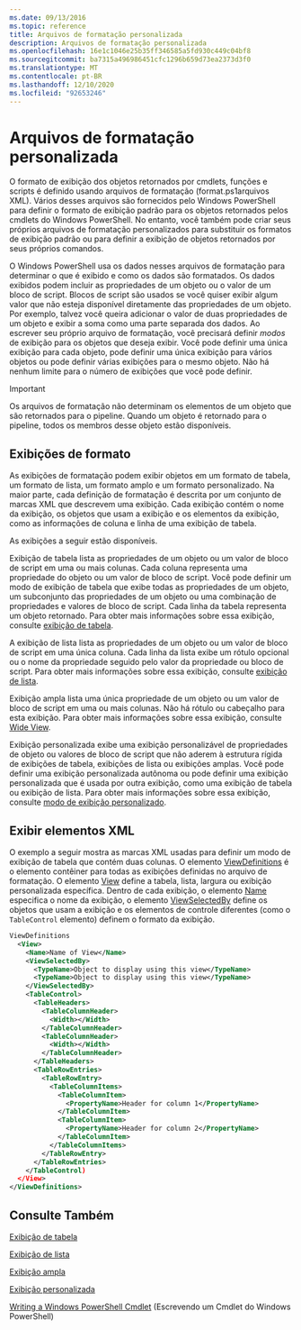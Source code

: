 ```yaml
---
ms.date: 09/13/2016
ms.topic: reference
title: Arquivos de formatação personalizada
description: Arquivos de formatação personalizada
ms.openlocfilehash: 16e1c1046e25b35ff346585a5fd930c449c04bf8
ms.sourcegitcommit: ba7315a496986451cfc1296b659d73ea2373d3f0
ms.translationtype: MT
ms.contentlocale: pt-BR
ms.lasthandoff: 12/10/2020
ms.locfileid: "92653246"
---
```

# <a name="custom-formatting-files"></a>Arquivos de formatação personalizada

O formato de exibição dos objetos retornados por cmdlets, funções e scripts é definido usando arquivos de formatação (format.ps1arquivos XML). Vários desses arquivos são fornecidos pelo Windows PowerShell para definir o formato de exibição padrão para os objetos retornados pelos cmdlets do Windows PowerShell. No entanto, você também pode criar seus próprios arquivos de formatação personalizados para substituir os formatos de exibição padrão ou para definir a exibição de objetos retornados por seus próprios comandos.

O Windows PowerShell usa os dados nesses arquivos de formatação para determinar o que é exibido e como os dados são formatados. Os dados exibidos podem incluir as propriedades de um objeto ou o valor de um bloco de script.  Blocos de script são usados se você quiser exibir algum valor que não esteja disponível diretamente das propriedades de um objeto. Por exemplo, talvez você queira adicionar o valor de duas propriedades de um objeto e exibir a soma como uma parte separada dos dados. Ao escrever seu próprio arquivo de formatação, você precisará definir *modos* de exibição para os objetos que deseja exibir. Você pode definir uma única exibição para cada objeto, pode definir uma única exibição para vários objetos ou pode definir várias exibições para o mesmo objeto. Não há nenhum limite para o número de exibições que você pode definir.

> [!IMPORTANT]
> Os arquivos de formatação não determinam os elementos de um objeto que são retornados para o pipeline. Quando um objeto é retornado para o pipeline, todos os membros desse objeto estão disponíveis.

## <a name="format-views"></a>Exibições de formato

As exibições de formatação podem exibir objetos em um formato de tabela, um formato de lista, um formato amplo e um formato personalizado. Na maior parte, cada definição de formatação é descrita por um conjunto de marcas XML que descrevem uma exibição. Cada exibição contém o nome da exibição, os objetos que usam a exibição e os elementos da exibição, como as informações de coluna e linha de uma exibição de tabela.

As exibições a seguir estão disponíveis.

Exibição de tabela lista as propriedades de um objeto ou um valor de bloco de script em uma ou mais colunas. Cada coluna representa uma propriedade do objeto ou um valor de bloco de script. Você pode definir um modo de exibição de tabela que exibe todas as propriedades de um objeto, um subconjunto das propriedades de um objeto ou uma combinação de propriedades e valores de bloco de script. Cada linha da tabela representa um objeto retornado. Para obter mais informações sobre essa exibição, consulte [exibição de tabela](../format/creating-a-table-view.md).

A exibição de lista lista as propriedades de um objeto ou um valor de bloco de script em uma única coluna. Cada linha da lista exibe um rótulo opcional ou o nome da propriedade seguido pelo valor da propriedade ou bloco de script. Para obter mais informações sobre essa exibição, consulte [exibição de lista](../format/creating-a-list-view.md).

Exibição ampla lista uma única propriedade de um objeto ou um valor de bloco de script em uma ou mais colunas. Não há rótulo ou cabeçalho para esta exibição. Para obter mais informações sobre essa exibição, consulte [Wide View](../format/creating-a-wide-view.md).

Exibição personalizada exibe uma exibição personalizável de propriedades de objeto ou valores de bloco de script que não aderem à estrutura rígida de exibições de tabela, exibições de lista ou exibições amplas. Você pode definir uma exibição personalizada autônoma ou pode definir uma exibição personalizada que é usada por outra exibição, como uma exibição de tabela ou exibição de lista. Para obter mais informações sobre essa exibição, consulte [modo de exibição personalizado](../format/creating-custom-controls.md).

## <a name="view-xml-elements"></a>Exibir elementos XML

O exemplo a seguir mostra as marcas XML usadas para definir um modo de exibição de tabela que contém duas colunas. O elemento [ViewDefinitions](../format/viewdefinitions-element-format.md) é o elemento contêiner para todas as exibições definidas no arquivo de formatação. O elemento [View](../format/view-element-format.md) define a tabela, lista, largura ou exibição personalizada específica. Dentro de cada exibição, o elemento [Name](../format/name-element-for-view-format.md) especifica o nome da exibição, o elemento [ViewSelectedBy](../format/viewselectedby-element-format.md) define os objetos que usam a exibição e os elementos de controle diferentes (como o `TableControl` elemento) definem o formato da exibição.

```xml
ViewDefinitions
  <View>
    <Name>Name of View</Name>
    <ViewSelectedBy>
      <TypeName>Object to display using this view</TypeName>
      <TypeName>Object to display using this view</TypeName>
    </ViewSelectedBy>
    <TableControl>
      <TableHeaders>
        <TableColumnHeader>
          <Width></Width>
        </TableColumnHeader>
        <TableColumnHeader>
          <Width></Width>
        </TableColumnHeader>
      </TableHeaders>
      <TableRowEntries>
        <TableRowEntry>
          <TableColumnItems>
            <TableColumnItem>
              <PropertyName>Header for column 1</PropertyName>
            </TableColumnItem>
            <TableColumnItem>
              <PropertyName>Header for column 2</PropertyName>
            </TableColumnItem>
          </TableColumnItems>
        </TableRowEntry>
      </TableRowEntries>
    </TableControl)
  </View>
</ViewDefinitions>

```

## <a name="see-also"></a>Consulte Também

[Exibição de tabela](../format/creating-a-table-view.md)

[Exibição de lista](../format/creating-a-list-view.md)

[Exibição ampla](../format/creating-a-wide-view.md)

[Exibição personalizada](../format/creating-custom-controls.md)

[Writing a Windows PowerShell Cmdlet](./writing-a-windows-powershell-cmdlet.md) (Escrevendo um Cmdlet do Windows PowerShell)
